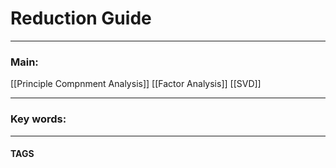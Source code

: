 # Reduction Guide


---
### Main:
[[Principle Compnment Analysis]]
[[Factor Analysis]]
[[SVD]]

---

### Key words:

---
#### TAGS